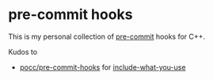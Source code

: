 # pre-commit hooks

This is my personal collection of [pre-commit](https://pre-commit.com) hooks for C++.

Kudos to

* [pocc/pre-commit-hooks](https://github.com/pocc/pre-commit-hooks) for
  [include-what-you-use](hooks/include_what_you_use.py)
